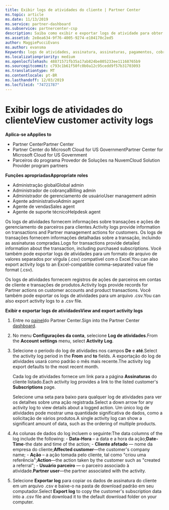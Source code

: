 ```yaml
---
title: Exibir logs de atividades do cliente | Partner Center
ms.topic: article
ms.date: 11/13/2019
ms.service: partner-dashboard
ms.subservice: partnercenter-csp
description: Saiba como exibir e exportar logs de atividade para obter informações sobre transações de conta de cliente e outras atividades de gerenciamento de parceiros relacionadas ao cliente.
ms.assetid: 2e8ea634-9f76-4005-9274-e104170c2ed5
author: MaggiePucciEvans
ms.author: evansma
Keywords: logs de atividades, assinatura, assinaturas, pagamentos, cobrança, transações
ms.localizationpriority: medium
ms.openlocfilehash: 48871571fb35a17ab824be805233ee11168765b9
ms.sourcegitcommit: c793c1b61f50fc0b0a12c95cedd9f57b31703093
ms.translationtype: MT
ms.contentlocale: pt-BR
ms.lasthandoff: 12/03/2019
ms.locfileid: "74721787"
---
```

# <a name="view-customer-activity-logs"></a><span data-ttu-id="1d37f-104">Exibir logs de atividades do cliente</span><span class="sxs-lookup"><span data-stu-id="1d37f-104">View customer activity logs</span></span>

<span data-ttu-id="1d37f-105">**Aplica-se a**</span><span class="sxs-lookup"><span data-stu-id="1d37f-105">**Applies to**</span></span>

- <span data-ttu-id="1d37f-106">Partner Center</span><span class="sxs-lookup"><span data-stu-id="1d37f-106">Partner Center</span></span>
- <span data-ttu-id="1d37f-107">Partner Center do Microsoft Cloud for US Government</span><span class="sxs-lookup"><span data-stu-id="1d37f-107">Partner Center for Microsoft Cloud for US Government</span></span>
- <span data-ttu-id="1d37f-108">Parceiros do programa Provedor de Soluções na Nuvem</span><span class="sxs-lookup"><span data-stu-id="1d37f-108">Cloud Solution Provider program partners</span></span>

<span data-ttu-id="1d37f-109">**Funções apropriadas**</span><span class="sxs-lookup"><span data-stu-id="1d37f-109">**Appropriate roles**</span></span>

- <span data-ttu-id="1d37f-110">Administração global</span><span class="sxs-lookup"><span data-stu-id="1d37f-110">Global admin</span></span>
- <span data-ttu-id="1d37f-111">Administrador de cobrança</span><span class="sxs-lookup"><span data-stu-id="1d37f-111">Billing admin</span></span>
- <span data-ttu-id="1d37f-112">Administrador de gerenciamento de usuário</span><span class="sxs-lookup"><span data-stu-id="1d37f-112">User management admin</span></span>
- <span data-ttu-id="1d37f-113">Agente administrativo</span><span class="sxs-lookup"><span data-stu-id="1d37f-113">Admin agent</span></span>
- <span data-ttu-id="1d37f-114">Agente de vendas</span><span class="sxs-lookup"><span data-stu-id="1d37f-114">Sales agent</span></span>
- <span data-ttu-id="1d37f-115">Agente de suporte técnico</span><span class="sxs-lookup"><span data-stu-id="1d37f-115">Helpdesk agent</span></span>

<span data-ttu-id="1d37f-116">Os logs de atividades fornecem informações sobre transações e ações de gerenciamento de parceiros para clientes.</span><span class="sxs-lookup"><span data-stu-id="1d37f-116">Activity logs provide information on transactions and Partner management actions for customers.</span></span> <span data-ttu-id="1d37f-117">Os logs de transações fornecem informações detalhadas sobre a transação, incluindo as assinaturas compradas.</span><span class="sxs-lookup"><span data-stu-id="1d37f-117">Logs for transactions provide detailed information about the transaction, including purchased subscriptions.</span></span> <span data-ttu-id="1d37f-118">Você também pode exportar logs de atividades para um formato de arquivo de valores separados por vírgula (.csv) compatível com o Excel.</span><span class="sxs-lookup"><span data-stu-id="1d37f-118">You can also export activity logs to an Excel-compatible comma-separated value file format (.csv).</span></span>

<span data-ttu-id="1d37f-119">Os logs de atividades fornecem registros de ações de parceiros em contas de cliente e transações de produtos.</span><span class="sxs-lookup"><span data-stu-id="1d37f-119">Activity logs provide records for Partner actions on customer accounts and product transactions.</span></span> <span data-ttu-id="1d37f-120">Você também pode exportar os logs de atividades para um arquivo .csv.</span><span class="sxs-lookup"><span data-stu-id="1d37f-120">You can also export activity logs to a .csv file.</span></span>

<span data-ttu-id="1d37f-121">**Exibir e exportar logs de atividades**</span><span class="sxs-lookup"><span data-stu-id="1d37f-121">**View and export activity logs**</span></span>

1. <span data-ttu-id="1d37f-122">Entre no [painel](https://partner.microsoft.com/dashboard)do Partner Center.</span><span class="sxs-lookup"><span data-stu-id="1d37f-122">Sign into the Partner Center [dashboard](https://partner.microsoft.com/dashboard).</span></span>

2. <span data-ttu-id="1d37f-123">No menu **Configurações da conta**, selecione **Log de atividades**.</span><span class="sxs-lookup"><span data-stu-id="1d37f-123">From the **Account settings** menu, select **Activity Log**.</span></span>
2.  <span data-ttu-id="1d37f-124">Selecione o período do log de atividades nos campos **De** e **até**.</span><span class="sxs-lookup"><span data-stu-id="1d37f-124">Select the activity log period in the **From** and **to** fields.</span></span> <span data-ttu-id="1d37f-125">A exportação do log de atividades usará como padrão o mês mais recente.</span><span class="sxs-lookup"><span data-stu-id="1d37f-125">The activity log export defaults to the most recent month.</span></span>

    <span data-ttu-id="1d37f-126">Cada log de atividades fornece um link para a página **Assinaturas** do cliente listado.</span><span class="sxs-lookup"><span data-stu-id="1d37f-126">Each activity log provides a link to the listed customer's **Subscriptions** page.</span></span>

    <span data-ttu-id="1d37f-127">Selecione uma seta para baixo para qualquer log de atividades para ver os detalhes sobre uma ação registrada.</span><span class="sxs-lookup"><span data-stu-id="1d37f-127">Select a down arrow for any activity log to view details about a logged action.</span></span> <span data-ttu-id="1d37f-128">Um único log de atividades pode mostrar uma quantidade significativa de dados, como a solicitação de vários produtos.</span><span class="sxs-lookup"><span data-stu-id="1d37f-128">A single activity log can show a significant amount of data, such as the ordering of multiple products.</span></span>

3.   <span data-ttu-id="1d37f-129">As colunas de dados do log incluem o seguinte:</span><span class="sxs-lookup"><span data-stu-id="1d37f-129">The data columns of the log include the following:</span></span>
    -   <span data-ttu-id="1d37f-130">**Data-Hora** – a data e a hora da ação;</span><span class="sxs-lookup"><span data-stu-id="1d37f-130">**Date-Time**-the date and time of the action;</span></span>
    -   <span data-ttu-id="1d37f-131">**Cliente afetado** — nome da empresa do cliente;</span><span class="sxs-lookup"><span data-stu-id="1d37f-131">**Affected customer**—the customer's company name;</span></span>
    -   <span data-ttu-id="1d37f-132">**Ação** – a ação tomada pelo cliente, tal como "criou uma referência";</span><span class="sxs-lookup"><span data-stu-id="1d37f-132">**Action**—the action taken by the customer such as "created a referral";</span></span>
    -   <span data-ttu-id="1d37f-133">**Usuário parceiro** — o parceiro associado à atividade.</span><span class="sxs-lookup"><span data-stu-id="1d37f-133">**Partner user**—the partner associated with the activity.</span></span>

4.  <span data-ttu-id="1d37f-134">Selecione **Exportar log** para copiar os dados de assinatura do cliente em um arquivo .csv e baixe-o na pasta de download padrão em seu computador.</span><span class="sxs-lookup"><span data-stu-id="1d37f-134">Select **Export log** to copy the customer's subscription data into a .csv file and download it to the default download folder on your computer.</span></span>
    
 

 



